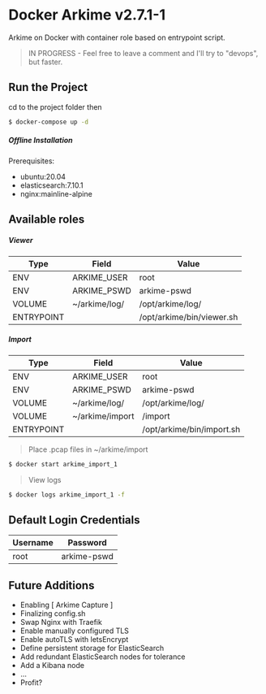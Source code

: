 # Docker Arkime v2.7.1-1

Arkime on Docker with container role based on entrypoint script. 

> IN PROGRESS - Feel free to leave a comment and I'll try to "devops", but faster.

## Run the Project
cd to the project folder then
```sh
$ docker-compose up -d
```
##### Offline Installation
Prerequisites: 
- ubuntu:20.04
- elasticsearch:7.10.1
- nginx:mainline-alpine

## Available roles

##### Viewer
| Type | Field | Value |
| ------ | ------ | ------ |
| ENV | ARKIME_USER | root | 
| ENV | ARKIME_PSWD | arkime-pswd |
| VOLUME | ~/arkime/log/ | /opt/arkime/log/ |
| ENTRYPOINT | | /opt/arkime/bin/viewer.sh |

##### Import
| Type | Field | Value |
| ------ | ------ | ------ |
| ENV | ARKIME_USER | root |
| ENV | ARKIME_PSWD | arkime-pswd |
| VOLUME | ~/arkime/log/ | /opt/arkime/log/ |
| VOLUME | ~/arkime/import | /import |
| ENTRYPOINT | | /opt/arkime/bin/import.sh |

> Place .pcap files in ~/arkime/import

```sh
$ docker start arkime_import_1
```

> View logs
```sh
$ docker logs arkime_import_1 -f
```

## Default Login Credentials
| Username | Password | 
| ------ | ------ |
| root |  arkime-pswd |

## Future Additions
- Enabling [ Arkime Capture ]
- Finalizing config.sh 
- Swap Nginx with Traefik
- Enable manually configured TLS
- Enable autoTLS with letsEncrypt
- Define persistent storage for ElasticSearch
- Add redundant ElasticSearch nodes for tolerance
- Add a Kibana node
- ...
- Profit?
